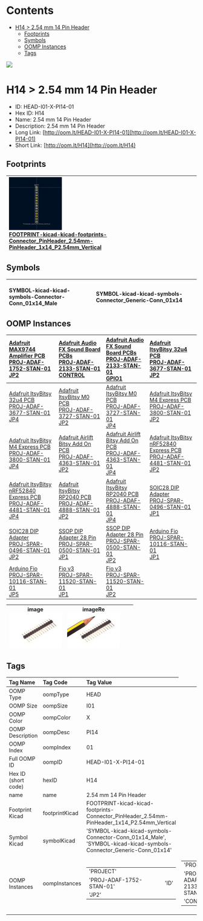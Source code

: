 



Contents
========

* [H14 > 2.54 mm 14 Pin Header](#h14--254-mm-14-pin-header)
	* [Footprints](#footprints)
	* [Symbols](#symbols)
	* [OOMP Instances](#oomp-instances)
	* [Tags](#tags)
  
![][im]
# H14 > 2.54 mm 14 Pin Header

- ID: HEAD-I01-X-PI14-01
- Hex ID: H14
- Name: 2.54 mm 14 Pin Header
- Description: 2.54 mm 14 Pin Header
- Long Link: [http://oom.lt/HEAD-I01-X-PI14-01](http://oom.lt/HEAD-I01-X-PI14-01)
- Short Link: [http://oom.lt/H14](http://oom.lt/H14)

## Footprints
  

|[![](https://raw.githubusercontent.com/oomlout/oomlout_OOMP_eda_V2/main/FOOTPRINT/kicad/kicad-footprints/Connector_PinHeader_2.54mm/PinHeader_1x14_P2.54mm_Vertical/image_140.png)<br>FOOTPRINT-kicad-kicad-footprints-Connector_PinHeader_2.54mm-PinHeader_1x14_P2.54mm_Vertical](https://github.com/oomlout/oomlout_OOMP_eda_V2/tree/main/FOOTPRINT/kicad/kicad-footprints/Connector_PinHeader_2.54mm/PinHeader_1x14_P2.54mm_Vertical/)||||
| :--- | :--- | :--- | :--- |

## Symbols
  

|![]()<br>SYMBOL-kicad-kicad-symbols-Connector-Conn_01x14_Male|![]()<br>SYMBOL-kicad-kicad-symbols-Connector_Generic-Conn_01x14|||
| :--- | :--- | :--- | :--- |

## OOMP Instances
  

|[Adafruit MAX9744 Amplifier PCB<br>PROJ-ADAF-1752-STAN-01<br>JP2](https://github.com/oomlout/oomlout_OOMP_projects_V2/tree/main/PROJ/ADAF/1752/STAN/01/)|[Adafruit Audio FX Sound Board PCBs<br>PROJ-ADAF-2133-STAN-01<br>CONTROL](https://github.com/oomlout/oomlout_OOMP_projects_V2/tree/main/PROJ/ADAF/2133/STAN/01/)|[Adafruit Audio FX Sound Board PCBs<br>PROJ-ADAF-2133-STAN-01<br>GPIO1](https://github.com/oomlout/oomlout_OOMP_projects_V2/tree/main/PROJ/ADAF/2133/STAN/01/)|[Adafruit ItsyBitsy 32u4 PCB<br>PROJ-ADAF-3677-STAN-01<br>JP2](https://github.com/oomlout/oomlout_OOMP_projects_V2/tree/main/PROJ/ADAF/3677/STAN/01/)|
| :--- | :--- | :--- | :--- |
|[Adafruit ItsyBitsy 32u4 PCB<br>PROJ-ADAF-3677-STAN-01<br>JP4](https://github.com/oomlout/oomlout_OOMP_projects_V2/tree/main/PROJ/ADAF/3677/STAN/01/)|[Adafruit ItsyBitsy M0 PCB<br>PROJ-ADAF-3727-STAN-01<br>JP2](https://github.com/oomlout/oomlout_OOMP_projects_V2/tree/main/PROJ/ADAF/3727/STAN/01/)|[Adafruit ItsyBitsy M0 PCB<br>PROJ-ADAF-3727-STAN-01<br>JP4](https://github.com/oomlout/oomlout_OOMP_projects_V2/tree/main/PROJ/ADAF/3727/STAN/01/)|[Adafruit ItsyBitsy M4 Express PCB<br>PROJ-ADAF-3800-STAN-01<br>JP2](https://github.com/oomlout/oomlout_OOMP_projects_V2/tree/main/PROJ/ADAF/3800/STAN/01/)|
|[Adafruit ItsyBitsy M4 Express PCB<br>PROJ-ADAF-3800-STAN-01<br>JP4](https://github.com/oomlout/oomlout_OOMP_projects_V2/tree/main/PROJ/ADAF/3800/STAN/01/)|[Adafruit Airlift Bitsy Add On PCB<br>PROJ-ADAF-4363-STAN-01<br>JP2](https://github.com/oomlout/oomlout_OOMP_projects_V2/tree/main/PROJ/ADAF/4363/STAN/01/)|[Adafruit Airlift Bitsy Add On PCB<br>PROJ-ADAF-4363-STAN-01<br>JP4](https://github.com/oomlout/oomlout_OOMP_projects_V2/tree/main/PROJ/ADAF/4363/STAN/01/)|[Adafruit ItsyBitsy nRF52840 Express PCB<br>PROJ-ADAF-4481-STAN-01<br>JP2](https://github.com/oomlout/oomlout_OOMP_projects_V2/tree/main/PROJ/ADAF/4481/STAN/01/)|
|[Adafruit ItsyBitsy nRF52840 Express PCB<br>PROJ-ADAF-4481-STAN-01<br>JP4](https://github.com/oomlout/oomlout_OOMP_projects_V2/tree/main/PROJ/ADAF/4481/STAN/01/)|[Adafruit ItsyBitsy RP2040 PCB<br>PROJ-ADAF-4888-STAN-01<br>JP2](https://github.com/oomlout/oomlout_OOMP_projects_V2/tree/main/PROJ/ADAF/4888/STAN/01/)|[Adafruit ItsyBitsy RP2040 PCB<br>PROJ-ADAF-4888-STAN-01<br>JP4](https://github.com/oomlout/oomlout_OOMP_projects_V2/tree/main/PROJ/ADAF/4888/STAN/01/)|[SOIC28 DIP Adapter<br>PROJ-SPAR-0496-STAN-01<br>JP1](https://github.com/oomlout/oomlout_OOMP_projects_V2/tree/main/PROJ/SPAR/0496/STAN/01/)|
|[SOIC28 DIP Adapter<br>PROJ-SPAR-0496-STAN-01<br>JP2](https://github.com/oomlout/oomlout_OOMP_projects_V2/tree/main/PROJ/SPAR/0496/STAN/01/)|[SSOP DIP Adapter 28 Pin<br>PROJ-SPAR-0500-STAN-01<br>JP1](https://github.com/oomlout/oomlout_OOMP_projects_V2/tree/main/PROJ/SPAR/0500/STAN/01/)|[SSOP DIP Adapter 28 Pin<br>PROJ-SPAR-0500-STAN-01<br>JP2](https://github.com/oomlout/oomlout_OOMP_projects_V2/tree/main/PROJ/SPAR/0500/STAN/01/)|[Arduino Fio<br>PROJ-SPAR-10116-STAN-01<br>JP1](https://github.com/oomlout/oomlout_OOMP_projects_V2/tree/main/PROJ/SPAR/10116/STAN/01/)|
|[Arduino Fio<br>PROJ-SPAR-10116-STAN-01<br>JP5](https://github.com/oomlout/oomlout_OOMP_projects_V2/tree/main/PROJ/SPAR/10116/STAN/01/)|[Fio v3<br>PROJ-SPAR-11520-STAN-01<br>JP1](https://github.com/oomlout/oomlout_OOMP_projects_V2/tree/main/PROJ/SPAR/11520/STAN/01/)|[Fio v3<br>PROJ-SPAR-11520-STAN-01<br>JP2](https://github.com/oomlout/oomlout_OOMP_projects_V2/tree/main/PROJ/SPAR/11520/STAN/01/)||
  

|image<br>[![](https://raw.githubusercontent.com/oomlout/oomlout_OOMP_parts_V2/main/HEAD/I01/X/PI14/01/image_140.jpg)](https://github.com/oomlout/oomlout_OOMP_parts_V2/tree/main/HEAD/I01/X/PI14/01/image.jpg)|imageRe<br>[![](https://raw.githubusercontent.com/oomlout/oomlout_OOMP_parts_V2/main/HEAD/I01/X/PI14/01/image_RE_140.jpg)](https://github.com/oomlout/oomlout_OOMP_parts_V2/tree/main/HEAD/I01/X/PI14/01/image_RE.jpg)|||
| :---: | :---: | :---: | :---: |

## Tags
  

|Tag Name|Tag Code|Tag Value|
| :--- | :--- | :--- |
|OOMP Type|oompType|HEAD|
|OOMP Size|oompSize|I01|
|OOMP Color|oompColor|X|
|OOMP Description|oompDesc|PI14|
|OOMP Index|oompIndex|01|
|Full OOMP ID|oompID|HEAD-I01-X-PI14-01|
|Hex ID (short code)|hexID|H14|
|name|name|2.54 mm 14 Pin Header|
|Footprint Kicad|footprintKicad|FOOTPRINT-kicad-kicad-footprints-Connector_PinHeader_2.54mm-PinHeader_1x14_P2.54mm_Vertical|
|Symbol Kicad|symbolKicad|'SYMBOL-kicad-kicad-symbols-Connector-Conn_01x14_Male', 'SYMBOL-kicad-kicad-symbols-Connector_Generic-Conn_01x14'|
|OOMP Instances|oompInstances|<table><tr><td>'PROJECT'</td></tr><tr><td> 'PROJ-ADAF-1752-STAN-01'</td><td> 'ID'</td></tr><tr><td> 'JP2'</td></tr></table></td><td> <table><tr><td>'PROJECT'</td></tr><tr><td> 'PROJ-ADAF-2133-STAN-01'</td><td> 'ID'</td></tr><tr><td> 'CONTROL'</td></tr></table></td><td> <table><tr><td>'PROJECT'</td></tr><tr><td> 'PROJ-ADAF-2133-STAN-01'</td><td> 'ID'</td></tr><tr><td> 'GPIO1'</td></tr></table></td><td> <table><tr><td>'PROJECT'</td></tr><tr><td> 'PROJ-ADAF-3677-STAN-01'</td><td> 'ID'</td></tr><tr><td> 'JP2'</td></tr></table></td><td> <table><tr><td>'PROJECT'</td></tr><tr><td> 'PROJ-ADAF-3677-STAN-01'</td><td> 'ID'</td></tr><tr><td> 'JP4'</td></tr></table></td><td> <table><tr><td>'PROJECT'</td></tr><tr><td> 'PROJ-ADAF-3727-STAN-01'</td><td> 'ID'</td></tr><tr><td> 'JP2'</td></tr></table></td><td> <table><tr><td>'PROJECT'</td></tr><tr><td> 'PROJ-ADAF-3727-STAN-01'</td><td> 'ID'</td></tr><tr><td> 'JP4'</td></tr></table></td><td> <table><tr><td>'PROJECT'</td></tr><tr><td> 'PROJ-ADAF-3800-STAN-01'</td><td> 'ID'</td></tr><tr><td> 'JP2'</td></tr></table></td><td> <table><tr><td>'PROJECT'</td></tr><tr><td> 'PROJ-ADAF-3800-STAN-01'</td><td> 'ID'</td></tr><tr><td> 'JP4'</td></tr></table></td><td> <table><tr><td>'PROJECT'</td></tr><tr><td> 'PROJ-ADAF-4363-STAN-01'</td><td> 'ID'</td></tr><tr><td> 'JP2'</td></tr></table></td><td> <table><tr><td>'PROJECT'</td></tr><tr><td> 'PROJ-ADAF-4363-STAN-01'</td><td> 'ID'</td></tr><tr><td> 'JP4'</td></tr></table></td><td> <table><tr><td>'PROJECT'</td></tr><tr><td> 'PROJ-ADAF-4481-STAN-01'</td><td> 'ID'</td></tr><tr><td> 'JP2'</td></tr></table></td><td> <table><tr><td>'PROJECT'</td></tr><tr><td> 'PROJ-ADAF-4481-STAN-01'</td><td> 'ID'</td></tr><tr><td> 'JP4'</td></tr></table></td><td> <table><tr><td>'PROJECT'</td></tr><tr><td> 'PROJ-ADAF-4888-STAN-01'</td><td> 'ID'</td></tr><tr><td> 'JP2'</td></tr></table></td><td> <table><tr><td>'PROJECT'</td></tr><tr><td> 'PROJ-ADAF-4888-STAN-01'</td><td> 'ID'</td></tr><tr><td> 'JP4'</td></tr></table></td><td> <table><tr><td>'PROJECT'</td></tr><tr><td> 'PROJ-SPAR-0496-STAN-01'</td><td> 'ID'</td></tr><tr><td> 'JP1'</td></tr></table></td><td> <table><tr><td>'PROJECT'</td></tr><tr><td> 'PROJ-SPAR-0496-STAN-01'</td><td> 'ID'</td></tr><tr><td> 'JP2'</td></tr></table></td><td> <table><tr><td>'PROJECT'</td></tr><tr><td> 'PROJ-SPAR-0500-STAN-01'</td><td> 'ID'</td></tr><tr><td> 'JP1'</td></tr></table></td><td> <table><tr><td>'PROJECT'</td></tr><tr><td> 'PROJ-SPAR-0500-STAN-01'</td><td> 'ID'</td></tr><tr><td> 'JP2'</td></tr></table></td><td> <table><tr><td>'PROJECT'</td></tr><tr><td> 'PROJ-SPAR-10116-STAN-01'</td><td> 'ID'</td></tr><tr><td> 'JP1'</td></tr></table></td><td> <table><tr><td>'PROJECT'</td></tr><tr><td> 'PROJ-SPAR-10116-STAN-01'</td><td> 'ID'</td></tr><tr><td> 'JP5'</td></tr></table></td><td> <table><tr><td>'PROJECT'</td></tr><tr><td> 'PROJ-SPAR-11520-STAN-01'</td><td> 'ID'</td></tr><tr><td> 'JP1'</td></tr></table></td><td> <table><tr><td>'PROJECT'</td></tr><tr><td> 'PROJ-SPAR-11520-STAN-01'</td><td> 'ID'</td></tr><tr><td> 'JP2'</td></tr></table>|
||||



[im]: image_450.jpg
